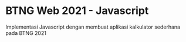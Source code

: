 # BTNG Web 2021 - Javascript

Implementasi Javascript dengan membuat aplikasi kalkulator sederhana pada BTNG 2021
